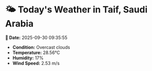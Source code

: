 # 🌤️ Today's Weather in Taif, Saudi Arabia

**📅 Date:** 2025-09-30 09:35:55

- **Condition:** Overcast clouds
- **Temperature:** 28.56°C
- **Humidity:** 17%
- **Wind Speed:** 2.53 m/s
